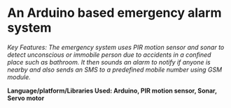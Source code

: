 # An Arduino based emergency alarm system 

*Key Features: The emergency system uses PIR motion sensor and sonar to detect unconscious or immobile person due to accidents in a confined place such as bathroom. It then sounds an alarm to notify if anyone is nearby and also sends an SMS to a predefined mobile number using GSM module.*

**Language/platform/Libraries Used: Arduino, PIR motion sensor, Sonar, Servo motor**
